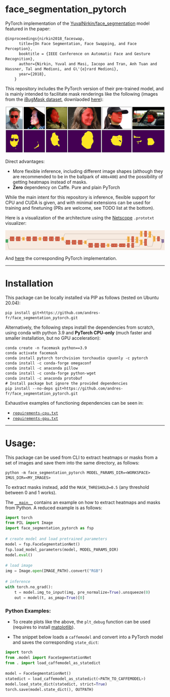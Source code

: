 # face_segmentation_pytorch


PyTorch implementation of the [YuvalNirkin/face_segmentation](https://github.com/YuvalNirkin/face_segmentation) model featured in the paper:

```
@inproceedings{nirkin2018_faceswap,
      title={On Face Segmentation, Face Swapping, and Face Perception},
      booktitle = {IEEE Conference on Automatic Face and Gesture Recognition},
      author={Nirkin, Yuval and Masi, Iacopo and Tran, Anh Tuan and Hassner, Tal and Medioni, and G\'{e}rard Medioni},
      year={2018},
    }
```

This repository includes the PyTorch version of their pre-trained model, and is mainly intended to facilitate mask renderings like the following (images from the [iBugMask dataset](https://ibug.doc.ic.ac.uk/resources/ibugmask/), downlaoded [here](https://github.com/hhj1897/face_parsing#ibugmask-dataset)):

![gallery](assets/gallery.jpg)


Direct advantages:
* More flexible inference, including different image shapes (although they are recommended to be in the ballpark of `400x400`) and the possibility of getting heatmaps instead of masks.
* **Zero** dependency on Caffe. Pure and plain PyTorch

While the main intent for this repository is inference, flexible support for CPU and CUDA is given, and with minimal extensions can be used for training and finetuning (PRs are welcome, see TODO list at the bottom).

Here is a visualization of the architecture using the [Netscope](https://ethereon.github.io/netscope/quickstart.html) `.prototxt` visualizer:

![network diagram](assets/net_diagram.png)

And [here](face_segmentation_pytorch/model.py) the corresponding PyTorch implementation.


-----------------------------------------------

# Installation

This package can be locally installed via PIP as follows (tested on Ubuntu 20.04):

```
pip install git+https://github.com/andres-fr/face_segmentation_pytorch.git
```

Alternatively, the following steps install the dependencies from scratch, using conda with python 3.9 and **PyTorch CPU-only** (much faster and smaller installation, but no GPU acceleration):

```
conda create -n facemask python==3.9
conda activate facemask
conda install pytorch torchvision torchaudio cpuonly -c pytorch
conda install -c conda-forge omegaconf
conda install -c anaconda pillow
conda install -c conda-forge python-wget
conda install -c anaconda protobuf
# Install package but ignore the provided dependencies
pip install --no-deps git+https://github.com/andres-fr/face_segmentation_pytorch.git
```

Exhaustive examples of functioning dependencies can be seen in:
* [`requirements-cpu.txt`](requirements-cpu.txt)
* [`requirements-gpu.txt`](requirements-gpu.txt)


-----------------------------------------------

# Usage:

This package can be used from CLI to extract heatmaps or masks from a set of images and save them into the same directory, as follows:

```
python -m face_segmentation_pytorch MODEL_PARAMS_DIR=<WORKSPACE> IMGS_DIR=<MY_IMAGES>
```

To extract masks instead, add the `MASK_THRESHOLD=0.5` (any threshold between 0 and 1 works).


The [`__main__`](face_segmentation_pytorch/__main__.py) contains an example on how to extract heatmaps and masks from Python. A reduced example is as follows:

```python
import torch
from PIL import Image
import face_segmentation_pytorch as fsp

# create model and load pretrained parameters
model = fsp.FaceSegmentationNet()
fsp.load_model_parameters(model, MODEL_PARAMS_DIR)
model.eval()

# load image
img = Image.open(IMAGE_PATH).convert("RGB")

# inference
with torch.no_grad():
    t = model.img_to_input(img, pre_normalize=True).unsqueeze(0)
    out = model(t, as_pmap=True)[0]
```

### Python Examples:




* To create plots like the above, the `plt_debug` function can be used (requires to install [matplotlib](https://matplotlib.org/)).

* The snippet below loads a `caffemodel` and convert into a PyTorch model and saves the corresponding `state_dict`:

```python
import torch
from .model import FaceSegmentationNet
from . import load_caffemodel_as_statedict

model = FaceSegmentationNet()
statedict = load_caffemodel_as_statedict(<PATH_TO_CAFFEMODEL>)
model.load_state_dict(statedict, strict=True)
torch.save(model.state_dict(), OUTPATH)
```






